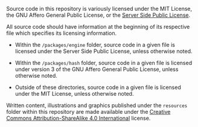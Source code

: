 Source code in this repository is variously licensed under the MIT License,
the GNU Affero General Public License, or the [Server Side Public License](packages/engine/LICENSE).

All source code should have information at the beginning of its respective file
which specifies its licensing information.

* Within the `/packages/engine` folder, source code in a given file is
  licensed under the Server Side Public License, unless otherwise noted.
  
* Within the `/packages/hash` folder, source code in a given file is
  licensed under version 3 of the GNU Affero General Public License, unless
  otherwise noted.
  
* Outside of these directories, source code in a given file is licensed
  under the MIT License, unless otherwise noted.

Written content, illustrations and graphics published under the `resources`
folder within this repository are made available under the [Creative Commons
Attribution-ShareAlike 4.0 International](resources/LICENSE.md) license.
